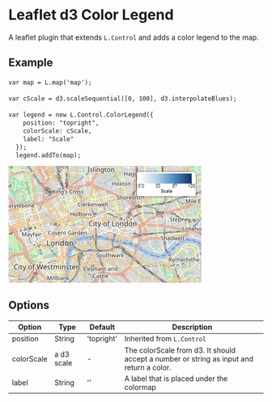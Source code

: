 # Leaflet d3 Color Legend

A leaflet plugin that extends `L.Control` and adds a color legend to the map.

## Example

```
var map = L.map('map');

var cScale = d3.scaleSequential([0, 100], d3.interpolateBlues);

var legend = new L.Control.ColorLegend({
    position: "topright",
    colorScale: cScale,
    label: "Scale"
  });
  legend.addTo(map);
```

![Example Image](./example/example.png)

## Options

| Option | Type | Default | Description |
|--------|------|---------|-------------|
| position | String | 'topright' | Inherited from `L.Control` |
| colorScale | a d3 scale | - | The colorScale from d3. It should accept a number or string as input and return a color. |
| label | String | '' | A label that is placed under the colormap |